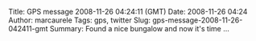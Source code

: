 Title: GPS message 2008-11-26 04:24:11 (GMT)
Date: 2008-11-26 04:24
Author: marcaurele
Tags: gps, twitter
Slug: gps-message-2008-11-26-042411-gmt
Summary: Found a nice bungalow and now it's time ...

<div id="gmap_20081125_202411" class="gmap"></div><script type="text/javascript">var gmap_20081125_202411={latitude:7.59661,longitude:99.0333,date:"2008-11-26 04:24:11 GMT",message:"Found a nice bungalow and now it's time to check the sea temperature :)"};</script><script type="text/javascript" src="http://maps.google.com/maps?file=api&v=2&key=ABQIAAAAQAIOvERX26PIpIrh8sl_gRTtWEQBmOtJcMt1yzdnv7RWxqz1XxS_KYfmkM8Ye2Ypnzn4_F4H1HTKLQ"></script><script type="text/javascript" src="/sites/shakeyourlife.com/themes/syl_1_0/js/syl_googlemaps.js"></script></div>
